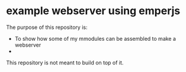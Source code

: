 # example webserver using emperjs
The purpose of this repository is:
<ul>
    <li>To show how some of my mmodules can be assembled to make a webserver</li>
    <li></li>
</ul>
This repository is not meant to build on top of it.